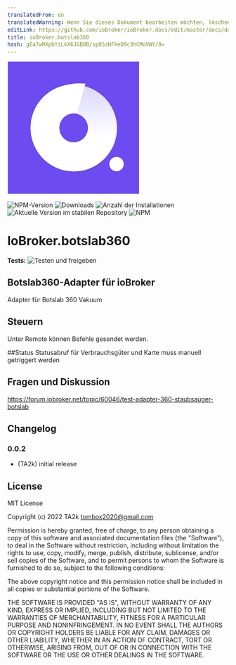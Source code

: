 ```yaml
---
translatedFrom: en
translatedWarning: Wenn Sie dieses Dokument bearbeiten möchten, löschen Sie bitte das Feld "translationsFrom". Andernfalls wird dieses Dokument automatisch erneut übersetzt
editLink: https://github.com/ioBroker/ioBroker.docs/edit/master/docs/de/adapterref/iobroker.botslab360/README.md
title: ioBroker.botslab360
hash: gEa7wMXpbYiLkX6JGB8B/sp0SzHFXeO9c3hCMoVWY/0=
---
```

![Logo](../../../en/adapterref/iobroker.botslab360/admin/botslab360.png)

![NPM-Version](https://img.shields.io/npm/v/iobroker.botslab360.svg)
![Downloads](https://img.shields.io/npm/dm/iobroker.botslab360.svg)
![Anzahl der Installationen](https://iobroker.live/badges/botslab360-installed.svg)
![Aktuelle Version im stabilen Repository](https://iobroker.live/badges/botslab360-stable.svg)
![NPM](https://nodei.co/npm/iobroker.botslab360.png?downloads=true)

# IoBroker.botslab360
**Tests:** ![Testen und freigeben](https://github.com/TA2k/ioBroker.botslab360/workflows/Test%20and%20Release/badge.svg)

## Botslab360-Adapter für ioBroker
Adapter für Botslab 360 Vakuum

## Steuern
Unter Remote können Befehle gesendet werden.

##Status
Statusabruf für Verbrauchsgüter und Karte muss manuell getriggert werden

## Fragen und Diskussion
<https://forum.iobroker.net/topic/60046/test-adapter-360-staubsauger-botslab>

## Changelog

### 0.0.2

- (TA2k) initial release

## License

MIT License

Copyright (c) 2022 TA2k <tombox2020@gmail.com>

Permission is hereby granted, free of charge, to any person obtaining a copy
of this software and associated documentation files (the "Software"), to deal
in the Software without restriction, including without limitation the rights
to use, copy, modify, merge, publish, distribute, sublicense, and/or sell
copies of the Software, and to permit persons to whom the Software is
furnished to do so, subject to the following conditions:

The above copyright notice and this permission notice shall be included in all
copies or substantial portions of the Software.

THE SOFTWARE IS PROVIDED "AS IS", WITHOUT WARRANTY OF ANY KIND, EXPRESS OR
IMPLIED, INCLUDING BUT NOT LIMITED TO THE WARRANTIES OF MERCHANTABILITY,
FITNESS FOR A PARTICULAR PURPOSE AND NONINFRINGEMENT. IN NO EVENT SHALL THE
AUTHORS OR COPYRIGHT HOLDERS BE LIABLE FOR ANY CLAIM, DAMAGES OR OTHER
LIABILITY, WHETHER IN AN ACTION OF CONTRACT, TORT OR OTHERWISE, ARISING FROM,
OUT OF OR IN CONNECTION WITH THE SOFTWARE OR THE USE OR OTHER DEALINGS IN THE
SOFTWARE.